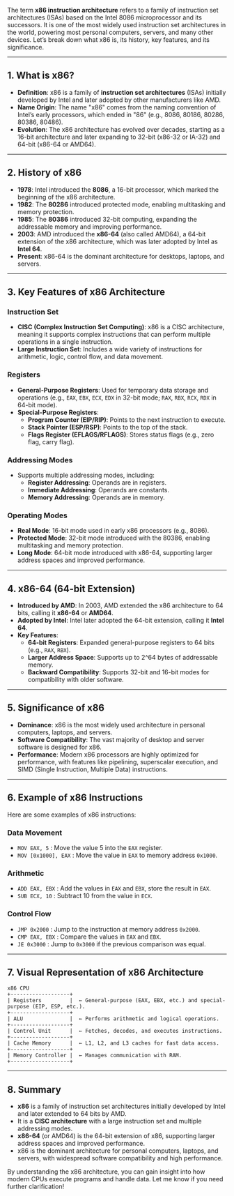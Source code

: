 The term **x86 instruction architecture** refers to a family of instruction set architectures (ISAs) based on the Intel 8086 microprocessor and its successors. It is one of the most widely used instruction set architectures in the world, powering most personal computers, servers, and many other devices. Let’s break down what x86 is, its history, key features, and its significance.

---

## **1. What is x86?**

- **Definition**: x86 is a family of **instruction set architectures** (ISAs) initially developed by Intel and later adopted by other manufacturers like AMD.
- **Name Origin**: The name "x86" comes from the naming convention of Intel’s early processors, which ended in "86" (e.g., 8086, 80186, 80286, 80386, 80486).
- **Evolution**: The x86 architecture has evolved over decades, starting as a 16-bit architecture and later expanding to 32-bit (x86-32 or IA-32) and 64-bit (x86-64 or AMD64).

---

## **2. History of x86**

- **1978**: Intel introduced the **8086**, a 16-bit processor, which marked the beginning of the x86 architecture.
- **1982**: The **80286** introduced protected mode, enabling multitasking and memory protection.
- **1985**: The **80386** introduced 32-bit computing, expanding the addressable memory and improving performance.
- **2003**: AMD introduced the **x86-64** (also called AMD64), a 64-bit extension of the x86 architecture, which was later adopted by Intel as **Intel 64**.
- **Present**: x86-64 is the dominant architecture for desktops, laptops, and servers.

---

## **3. Key Features of x86 Architecture**

### **Instruction Set**

- **CISC (Complex Instruction Set Computing)**: x86 is a CISC architecture, meaning it supports complex instructions that can perform multiple operations in a single instruction.
- **Large Instruction Set**: Includes a wide variety of instructions for arithmetic, logic, control flow, and data movement.

### **Registers**

- **General-Purpose Registers**: Used for temporary data storage and operations (e.g., `EAX`, `EBX`, `ECX`, `EDX` in 32-bit mode; `RAX`, `RBX`, `RCX`, `RDX` in 64-bit mode).
- **Special-Purpose Registers**:
  - **Program Counter (EIP/RIP)**: Points to the next instruction to execute.
  - **Stack Pointer (ESP/RSP)**: Points to the top of the stack.
  - **Flags Register (EFLAGS/RFLAGS)**: Stores status flags (e.g., zero flag, carry flag).

### **Addressing Modes**

- Supports multiple addressing modes, including:
  - **Register Addressing**: Operands are in registers.
  - **Immediate Addressing**: Operands are constants.
  - **Memory Addressing**: Operands are in memory.

### **Operating Modes**

- **Real Mode**: 16-bit mode used in early x86 processors (e.g., 8086).
- **Protected Mode**: 32-bit mode introduced with the 80386, enabling multitasking and memory protection.
- **Long Mode**: 64-bit mode introduced with x86-64, supporting larger address spaces and improved performance.

---

## **4. x86-64 (64-bit Extension)**

- **Introduced by AMD**: In 2003, AMD extended the x86 architecture to 64 bits, calling it **x86-64** or **AMD64**.
- **Adopted by Intel**: Intel later adopted the 64-bit extension, calling it **Intel 64**.
- **Key Features**:
  - **64-bit Registers**: Expanded general-purpose registers to 64 bits (e.g., `RAX`, `RBX`).
  - **Larger Address Space**: Supports up to 2^64 bytes of addressable memory.
  - **Backward Compatibility**: Supports 32-bit and 16-bit modes for compatibility with older software.

---

## **5. Significance of x86**

- **Dominance**: x86 is the most widely used architecture in personal computers, laptops, and servers.
- **Software Compatibility**: The vast majority of desktop and server software is designed for x86.
- **Performance**: Modern x86 processors are highly optimized for performance, with features like pipelining, superscalar execution, and SIMD (Single Instruction, Multiple Data) instructions.

---

## **6. Example of x86 Instructions**

Here are some examples of x86 instructions:

### **Data Movement**

- `MOV EAX, 5` : Move the value 5 into the `EAX` register.
- `MOV [0x1000], EAX` : Move the value in `EAX` to memory address `0x1000`.

### **Arithmetic**

- `ADD EAX, EBX` : Add the values in `EAX` and `EBX`, store the result in `EAX`.
- `SUB ECX, 10` : Subtract 10 from the value in `ECX`.

### **Control Flow**

- `JMP 0x2000` : Jump to the instruction at memory address `0x2000`.
- `CMP EAX, EBX` : Compare the values in `EAX` and `EBX`.
- `JE 0x3000` : Jump to `0x3000` if the previous comparison was equal.

---

## **7. Visual Representation of x86 Architecture**

```
x86 CPU
+-------------------+
| Registers         |  ← General-purpose (EAX, EBX, etc.) and special-purpose (EIP, ESP, etc.).
+-------------------+
| ALU               |  ← Performs arithmetic and logical operations.
+-------------------+
| Control Unit      |  ← Fetches, decodes, and executes instructions.
+-------------------+
| Cache Memory      |  ← L1, L2, and L3 caches for fast data access.
+-------------------+
| Memory Controller |  ← Manages communication with RAM.
+-------------------+
```

---

## **8. Summary**

- **x86** is a family of instruction set architectures initially developed by Intel and later extended to 64 bits by AMD.
- It is a **CISC architecture** with a large instruction set and multiple addressing modes.
- **x86-64** (or AMD64) is the 64-bit extension of x86, supporting larger address spaces and improved performance.
- x86 is the dominant architecture for personal computers, laptops, and servers, with widespread software compatibility and high performance.

By understanding the x86 architecture, you can gain insight into how modern CPUs execute programs and handle data. Let me know if you need further clarification!

